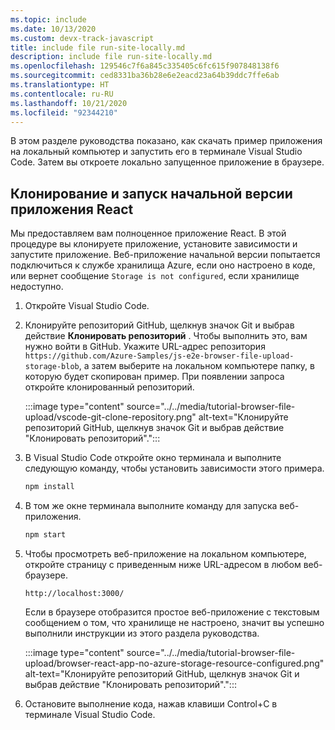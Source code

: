 ```yaml
---
ms.topic: include
ms.date: 10/13/2020
ms.custom: devx-track-javascript
title: include file run-site-locally.md
description: include file run-site-locally.md
ms.openlocfilehash: 129546c7f6a845c335405c6fc615f907848138f6
ms.sourcegitcommit: ced8331ba36b28e6e2eacd23a64b39ddc7ffe6ab
ms.translationtype: HT
ms.contentlocale: ru-RU
ms.lasthandoff: 10/21/2020
ms.locfileid: "92344210"
---
```

В этом разделе руководства показано, как скачать пример приложения на локальный компьютер и запустить его в терминале Visual Studio Code. Затем вы откроете локально запущенное приложение в браузере.

## <a name="clone-and-run-the-initial-react-app"></a>Клонирование и запуск начальной версии приложения React

Мы предоставляем вам полноценное приложение React. В этой процедуре вы клонируете приложение, установите зависимости и запустите приложение. Веб-приложение начальной версии попытается подключиться к службе хранилища Azure, если оно настроено в коде, или вернет сообщение `Storage is not configured`, если хранилище недоступно. 

1. Откройте Visual Studio Code.
1. Клонируйте репозиторий GitHub, щелкнув значок Git и выбрав действие **Клонировать репозиторий** . Чтобы выполнить это, вам нужно войти в GitHub. Укажите URL-адрес репозитория `https://github.com/Azure-Samples/js-e2e-browser-file-upload-storage-blob`, а затем выберите на локальном компьютере папку, в которую будет скопирован пример. При появлении запроса откройте клонированный репозиторий. 

    :::image type="content" source="../../media/tutorial-browser-file-upload/vscode-git-clone-repository.png" alt-text="Клонируйте репозиторий GitHub, щелкнув значок Git и выбрав действие &quot;Клонировать репозиторий&quot;.":::

1. В Visual Studio Code откройте окно терминала и выполните следующую команду, чтобы установить зависимости этого примера.

    ```javascript
    npm install
    ```

1. В том же окне терминала выполните команду для запуска веб-приложения.

    ```javascript
    npm start
    ```

1. Чтобы просмотреть веб-приложение на локальном компьютере, откройте страницу с приведенным ниже URL-адресом в любом веб-браузере.

    ```url
    http://localhost:3000/
    ```

    Если в браузере отобразится простое веб-приложение с текстовым сообщением о том, что хранилище не настроено, значит вы успешно выполнили инструкции из этого раздела руководства.

    :::image type="content" source="../../media/tutorial-browser-file-upload/browser-react-app-no-azure-storage-resource-configured.png" alt-text="Клонируйте репозиторий GitHub, щелкнув значок Git и выбрав действие &quot;Клонировать репозиторий&quot;.":::

1. Остановите выполнение кода, нажав клавиши Control+C в терминале Visual Studio Code.
